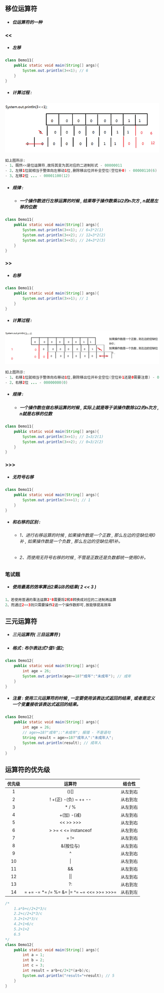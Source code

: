 ## 移位运算符

* ##### 位运算符的一种

### &lt;&lt;

* ##### 左移

```java
class Demo11{
    public static void main(String[] args){
        System.out.println(3<<1); // 6
    }
}
```

* ##### 计算过程 :

![](/assets/左移运算计算过程.png)

```java
如上图所示:
- 1、既然<<是位运算符,故将其变为其对应的二进制形式 - 00000011
- 2、左移1位就相当于整体向左移动1位,删除移出位并补全空位(空位补0) - 00000110(6)
- 3、左移2位 ... - 00001100(12)
```

* ##### 规律 :

  * ##### 一个操作数进行左移运算的时候 , 结果等于操作数乘以2的n次方 , n就是左移的位数

```java
class Demo11{
    public static void main(String[] args){
        System.out.println(3<<1); // 6=3*2(1)
        System.out.println(3<<2); // 12=3*2(2)
        System.out.println(3<<3); // 24=3*2(3)
    }
}
```

### &gt;&gt;

* ##### 右移

```java
class Demo11{
    public static void main(String[] args){
        System.out.println(3>>1); // 1
    }
}
```

* ##### 计算过程 :

![](/assets/右移运算计算过程.png)

```java
如上图所示:
- 1、右移1位就相当于整体向右移动1位,删除移出位并补全空位(空位补1还是0需要注意) - 00000001(1)
- 2、右移2位 ... - 00000000(0)
```

* ##### 规律 :

  * ##### 一个操作数在做右移运算的时候 , 实际上就是等于该操作数除以2的n次方 , n就是右移的位数

```java
class Demo11{
    public static void main(String[] args){
        System.out.println(3>>1); // 1=3/2(1)
        System.out.println(3>>2); // 0=3/2(2)
    }
}
```

### &gt;&gt;&gt;

* ##### 无符号右移

```java
class Demo11{
    public static void main(String[] args){
        System.out.println(3>>>1); // 1
    }
}
```

* ##### 和右移的区别 :

  * ###### 1、进行右移运算的时候 , 如果操作数是一个正数 , 那么左边的空缺位用0补 , 如果操作数是一个负数 , 那么左边的空缺位用1补。
  * ###### 2、而使用无符号右移的时候 , 不管是正数还是负数都统一使用0补。

### 笔试题

* ##### 使用最高的效率算出2乘以8的结果\( 2 &lt;&lt; 3 \)

```java
1、若使用普通的乘法运算2*8需要将2和8转换成对应的二进制再运算
2、而通过2<<3则只需要操作2这一个操作数即可,故能够提高效率
```

## 三元运算符

* ##### 三元运算符\( 三目运算符 \)
* ##### 格式 : 布尔表达式?值1:值2;

```java
class Demo12{
    public static void main(String[] args){
        int age = 26;
        System.out.println(age>=18?"成年":"未成年"); // 成年
    }
}
```

* ##### 注意 : 使用三元运算符的时候 , 一定要使用该表达式返回的结果 , 或者是定义一个变量接收该表达式返回的结果。

```java
class Demo12{
    public static void main(String[] args){
        int age = 26;
        // age>=18?"成年";:"未成年"; 报错 - 不是语句
        String result = age>=18?"成年人":"未成年人";
        System.out.println(result); // 成年人
    }
}
```

## 运算符的优先级

| 优先级 | 运算符 | 结合性 |
| :---: | :---: | :---: |
| 1 | \(\)\[\] | 从左到右 |
| 2 | ! +\(正\) -\(负\) ~ ++ -- | 从右到左 |
| 3 | \* / % | 从左到右 |
| 4 | +\(加\) -\(减\) | 从左到右 |
| 5 | &lt;&lt; &gt;&gt; &gt;&gt;&gt; | 从左到右 |
| 6 | &gt; &gt;= &lt; &lt;= instanceof | 从左到右 |
| 7 | = != | 从左到右 |
| 8 | &\(按位与\) | 从左到右 |
| 9 | ^ | 从左到右 |
| 10 | \| | 从左到右 |
| 11 | && | 从左到右 |
| 12 | \|\| | 从左到右 |
| 13 | ?: | 从右到左 |
| 14 | = += -= \*= /= %= &= \|= ^= ~= &lt;&lt;= &gt;&gt;= &gt;&gt;&gt;= | 从右到左 |

```java
/*
    1.a*b+c/2+2*3/c
    2.2+c/2+2*3/c
    3.2+1+2*3/c
    4.2+1+6/c
    5.2+1+2
    6.5
*/
class Demo12{
    public static void main(String[] args){
        int a = 1;
        int b = 2;
        int c = 3;
        int result = a*b+c/2+2*(a+b)/c;
        System.out.println("result="+result); // 5
    }
}
```



